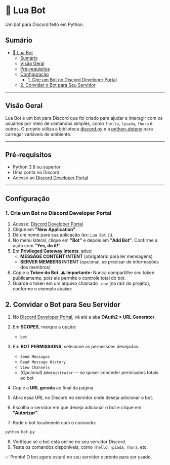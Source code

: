 # 🌙 Lua Bot

Um bot para Discord feito em Python.

## Sumário

- [🌙 Lua Bot](#-lua-bot)
  - [Sumário](#sumário)
  - [Visão Geral](#visão-geral)
  - [Pré-requisitos](#pré-requisitos)
  - [Configuração](#configuração)
    - [1. Crie um Bot no Discord Developer Portal](#1-crie-um-bot-no-discord-developer-portal)
  - [2. Convidar o Bot para Seu Servidor](#2-convidar-o-bot-para-seu-servidor)

---

## Visão Geral

Lua Bot é um bot para Discord que foi criado para ajudar e interagir com os usuários por meio de comandos simples, como `!hello`, `!piada`, `!hora` e outros. O projeto utiliza a biblioteca [discord.py](https://discordpy.readthedocs.io/en/stable/) e a [python-dotenv](https://pypi.org/project/python-dotenv/) para carregar variáveis de ambiente.

---

## Pré-requisitos

- Python 3.8 ou superior
- Uma conta no Discord
- Acesso ao [Discord Developer Portal](https://discord.com/developers/applications)

---

## Configuração

### 1. Crie um Bot no Discord Developer Portal

1. Acesse: [Discord Developer Portal](https://discord.com/developers/applications)
2. Clique em **"New Application"**.
3. Dê um nome para sua aplicação (ex: `Lua Bot 🌙`).
4. No menu lateral, clique em **"Bot"** e depois em **"Add Bot"**. Confirme a ação com **"Yes, do it!"**.
5. Em **Privileged Gateway Intents**, ative:
   - **MESSAGE CONTENT INTENT** (obrigatório para ler mensagens)
   - **SERVER MEMBERS INTENT** (opcional, se precisar de informações dos membros)
6. Copie o **Token do Bot**. **⚠️ Importante:** Nunca compartilhe seu token publicamente, pois ele permite o controle total do bot.
7. Guarde o token em um arquivo chamado `.env` (na raiz do projeto), conforme o exemplo abaixo:

## 2. Convidar o Bot para Seu Servidor

1. No [Discord Developer Portal](https://discord.com/developers/applications), vá até a aba **OAuth2 > URL Generator**.

2. Em **SCOPES**, marque a opção:
   - `bot`

3. Em **BOT PERMISSIONS**, selecione as permissões desejadas:
   - `Send Messages`
   - `Read Message History`
   - `View Channels`
   - *(Opcional)* `Administrator` — se quiser conceder permissões totais ao bot

4. Copie a **URL gerada** ao final da página.

5. Abra essa URL no Discord no servidor onde deseja adicionar o bot.

6. Escolha o servidor em que deseja adicionar o bot e clique em **"Autorizar"**.

7. Rode o bot localmente com o comando:

```bash
python bot.py
```

8. Verifique se o bot está online no seu servidor Discord.
9. Teste os comandos disponíveis, como `!hello`, `!piada`, `!hora`, etc.

✅ Pronto! O bot agora estará no seu servidor e pronto para ser usado.
